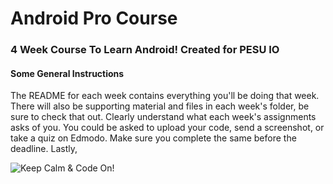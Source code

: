 # Android Pro Course
### 4 Week Course To Learn Android! Created for PESU IO
#### Some General Instructions
The README for each week contains everything you'll be doing that week. There will also be supporting material and files in each week's folder, be sure to check that out.
Clearly understand what each week's assignments asks of you. You could be asked to upload your code, send a screenshot, or take a quiz on Edmodo. Make sure you complete the same before the deadline.
Lastly,

![Keep Calm & Code On!](https://www.spreadshirt.co.uk/image-server/v1/mp/designs/138506881,width=178,height=178/keep-calm-and-code-on-t-shirt-geek-or-nerd-coder.png)
